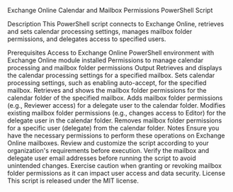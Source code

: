 Exchange Online Calendar and Mailbox Permissions PowerShell Script

Description
This PowerShell script connects to Exchange Online, retrieves and sets calendar processing settings, manages mailbox folder permissions, and delegates access to specified users.

Prerequisites
Access to Exchange Online
PowerShell environment with Exchange Online module installed
Permissions to manage calendar processing and mailbox folder permissions
Output
Retrieves and displays the calendar processing settings for a specified mailbox.
Sets calendar processing settings, such as enabling auto-accept, for the specified mailbox.
Retrieves and shows the mailbox folder permissions for the calendar folder of the specified mailbox.
Adds mailbox folder permissions (e.g., Reviewer access) for a delegate user to the calendar folder.
Modifies existing mailbox folder permissions (e.g., changes access to Editor) for the delegate user in the calendar folder.
Removes mailbox folder permissions for a specific user (delegate) from the calendar folder.
Notes
Ensure you have the necessary permissions to perform these operations on Exchange Online mailboxes.
Review and customize the script according to your organization's requirements before execution.
Verify the mailbox and delegate user email addresses before running the script to avoid unintended changes.
Exercise caution when granting or revoking mailbox folder permissions as it can impact user access and data security.
License
This script is released under the MIT license.

